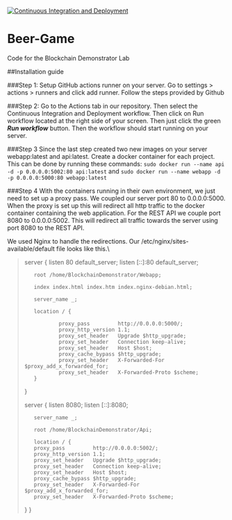 [![Continuous Integration and Deployment](https://github.com/Hogeschool-Windesheim/Beer-Game/actions/workflows/Continuous%20Integration%20and%20Deployment.yml/badge.svg)](https://github.com/Hogeschool-Windesheim/Beer-Game/actions/workflows/Continuous%20Integration%20and%20Deployment.yml)
# Beer-Game
Code for the Blockchain Demonstrator Lab

##Installation guide

###Step 1:
Setup GitHub actions runner on your server. Go to settings > actions > runners and click add runner. 
Follow the steps provided by Github

###Step 2: 
Go to the Actions tab in our repository. Then select the Continuous Integration and Deployment workflow. 
Then click on Run workflow located at the right side of your screen. Then just click the green ***Run workflow*** 
button. Then the workflow should start running on your server.

###Step 3
Since the last step created two new images on your server webapp:latest and api:latest.
Create a docker container for each project.\
This can be done by running these commands: 
`sudo docker run --name api -d -p 0.0.0.0:5002:80 api:latest` and 
`sudo docker run --name webapp -d -p 0.0.0.0:5000:80 webapp:latest`

###Step 4
With the containers running in their own environment, we just need to set up a proxy pass. 
We coupled our server port 80 to 0.0.0.0:5000. When the proxy is set up this will redirect all http traffic
to the docker container containing the web application. For the REST API we couple port 8080 to 0.0.0.0:5002. 
This will redirect all traffic towards the server using port 8080 to the REST API.

We used Nginx to handle the redirections. Our /etc/nginx/sites-available/default file looks like this.\

>server {
>listen 80 default_server;
>listen [::]:80 default_server;
>
>        root /home/BlockchainDemonstrator/Webapp;
>
>        index index.html index.htm index.nginx-debian.html;
>
>        server_name _;
>
>        location / {
>
>                proxy_pass         http://0.0.0.0:5000/;
>                proxy_http_version 1.1;
>                proxy_set_header   Upgrade $http_upgrade;
>                proxy_set_header   Connection keep-alive;
>                proxy_set_header   Host $host;
>                proxy_cache_bypass $http_upgrade;
>                proxy_set_header   X-Forwarded-For $proxy_add_x_forwarded_for;
>                proxy_set_header   X-Forwarded-Proto $scheme;
>        }
>}
>
>server {
>listen 8080;
>listen [::]:8080;
>
>        server_name _;
>
>        root /home/BlockchainDemonstrator/Api;
>
>        location / {
>        proxy_pass         http://0.0.0.0:5002/;
>        proxy_http_version 1.1;
>        proxy_set_header   Upgrade $http_upgrade;
>        proxy_set_header   Connection keep-alive;
>        proxy_set_header   Host $host;
>        proxy_cache_bypass $http_upgrade;
>        proxy_set_header   X-Forwarded-For $proxy_add_x_forwarded_for;
>        proxy_set_header   X-Forwarded-Proto $scheme;
>    }
>}

